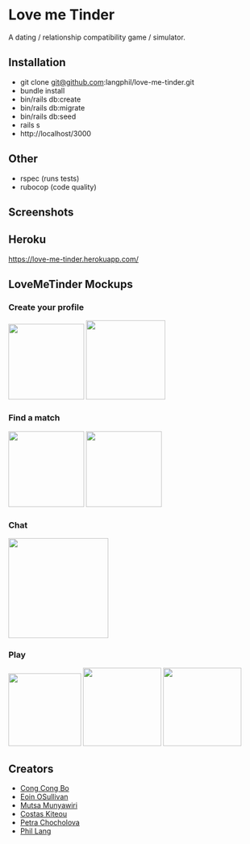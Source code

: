 # Love me Tinder
A dating / relationship compatibility game / simulator.

## Installation
* git clone git@github.com:langphil/love-me-tinder.git
* bundle install
* bin/rails db:create
* bin/rails db:migrate
* bin/rails db:seed
* rails s
* http://localhost/3000

## Other
* rspec (runs tests)
* rubocop (code quality)

## Screenshots

## Heroku

https://love-me-tinder.herokuapp.com/

## LoveMeTinder Mockups

### Create your profile

<p float="left">
  <img src="http://i.imgur.com/53Uo3as.png" width="150"/>
  <img src="http://i.imgur.com/QTSTlxh.png" width="157"/>
</p>

### Find a match

<p float="left">
  <img src="http://i.imgur.com/obxHHXf.png" width="150"/>
  <img src="http://i.imgur.com/VnCODuy.png" width="150"/>
</p>

### Chat
<p float="left">
  <img src="http://i.imgur.com/5z9UoJ4.png" width="198"/>
</p>

### Play
<p float="left">
  <img src="http://i.imgur.com/87yPepM.png" width="144"/>
  <img src="http://i.imgur.com/leOdYXN.png" width="155"/>
  <img src="http://i.imgur.com/LRIGCGd.png" width="155"/>
</p>


## Creators
* [Cong Cong Bo](https://github.com/congcongbo)
* [Eoin OSullivan](https://github.com/EOSullivanBerlin)
* [Mutsa Munyawiri](https://github.com/memunyawiri)
* [Costas Kiteou](https://github.com/ckiteou)
* [Petra Chocholova](https://github.com/petrakh)
* [Phil Lang](https://github.com/langphil)
